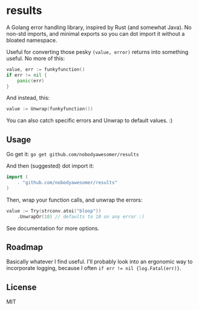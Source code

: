 # results
A Golang error handling library, inspired by Rust (and somewhat Java). No non-std imports, and minimal exports so you can dot import it without a bloated namespace.

Useful for converting those pesky `(value, error)` returns into something useful. No more of this:
```go
value, err := funkyfunction()
if err != nil {
	panic(err)
}
```
And instead, this:
```go
value := Unwrap(funkyfunction())
```

You can also catch specific errors and Unwrap to default values. :)

## Usage

Go get it:
`go get github.com/nobodyawesomer/results`

And then (suggested) dot import it:
```go
import (
	. "github.com/nobodyawesomer/results"
)
```

Then, wrap your function calls, and unwrap the errors:
```go
value := Try(strconv.atoi("bloop"))
	.UnwrapOr(10) // defaults to 10 on any error :)
```

See documentation for more options.

## Roadmap
Basically whatever I find useful. I'll probably look into an ergonomic way to incorporate logging, because I often `if err != nil {log.Fatal(err)}`.

## License
MIT